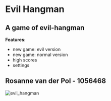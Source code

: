 Evil Hangman                       
============

A game of evil-hangman
----------------------

**Features:**

* new game: evil version
* new game: normal version
* high scores
* settings

Rosanne van der Pol - 1056468
---------------------------------

![evil_hangman](https://cloud.githubusercontent.com/assets/15331771/11157910/a20830e6-8a54-11e5-83d7-edae65c73b0b.jpg)

